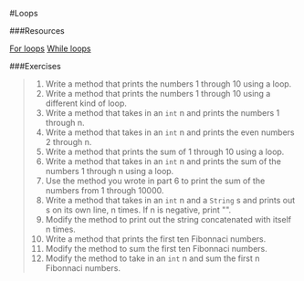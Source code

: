 #Loops

###Resources

[For loops](https://github.com/accesscode-2-1/unit-0/blob/master/lessons/week-1/2015-03-10_for-loops.md)
[While loops](https://github.com/accesscode-2-1/unit-0/blob/master/lessons/week-1/2015-03-08%20boolean%20and%20while.md#while-loops)

###Exercises

> 1. Write a method that prints the numbers 1 through 10 using a loop.
> 2. Write a method that prints the numbers 1 through 10 using a different kind of loop.
> 3. Write a method that takes in an `int` n and prints the numbers 1 through n.
> 4. Write a method that takes in an `int` n and prints the even numbers 2 through n.
> 5. Write a method that prints the sum of 1 through 10 using a loop.
> 6. Write a method that takes in an `int` n and prints the sum of the numbers 1 through n using a loop.
> 7. Use the method you wrote in part 6 to print the sum of the numbers from 1 through 10000.
> 8. Write a method that takes in an `int` n and a `String` s and prints out s on its own line, n times. If n is negative, print "".
> 9. Modify the method to print out the string concatenated with itself n times.
>10. Write a method that prints the first ten Fibonnaci numbers.
>11. Modify the method to sum the first ten Fibonnaci numbers.
>12. Modify the method to take in an `int` n and sum the first n Fibonnaci numbers.
